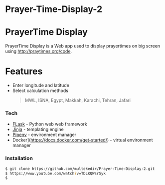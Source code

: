 # Prayer-Time-Display-2

# PrayerTime Display

PrayerTime Display is a Web app used to display prayertimes on big screen using http://praytimes.org/code. 

# Features

  - Enter longitude and latitude
  - Select calculation methods
     > MWL, ISNA, Egypt, Makkah, Karachi, Tehran, Jafari


### Tech

* [FLask](https://flask.palletsprojects.com/en/1.1.x/quickstart/)  - Python web web framework
* [Jinja](https://jinja.palletsprojects.com/en/2.11.x/) - templating engine
* [Pipenv](https://realpython.com/pipenv-guide/) - environment manager
* Docker](https://docs.docker.com/get-started/) - virtual environment manager

### Installation



```sh
$ git clone https://github.com/multekedir/Prayer-Time-Display-2.git
$ https://www.youtube.com/watch?v=TDLKQWsrSyk
$ 
```

  


